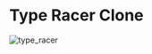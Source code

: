 # Type Racer Clone

![type_racer](https://github.com/h-sifat/type-racer-clone/assets/80267830/b6fea678-f45f-4c55-8c15-b67fb5c730b3)
